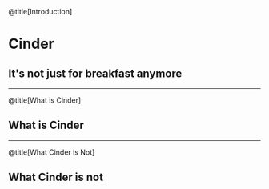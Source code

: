 @title[Introduction]

# Cinder
## It's not just for breakfast anymore

---

@title[What is Cinder]

## What is Cinder

---

@title[What Cinder is Not]

## What Cinder is not

